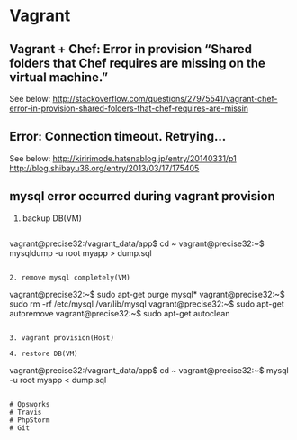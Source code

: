 # Vagrant
## Vagrant + Chef: Error in provision “Shared folders that Chef requires are missing on the virtual machine.”
See below:
http://stackoverflow.com/questions/27975541/vagrant-chef-error-in-provision-shared-folders-that-chef-requires-are-missin
## Error: Connection timeout. Retrying...
See below:
http://kiririmode.hatenablog.jp/entry/20140331/p1
http://blog.shibayu36.org/entry/2013/03/17/175405
## mysql error occurred during vagrant provision
1. backup DB(VM)
   ```
vagrant@precise32:/vagrant_data/app$ cd ~
vagrant@precise32:~$ mysqldump -u root myapp > dump.sql
```

2. remove mysql completely(VM)
   ```
vagrant@precise32:~$ sudo apt-get purge mysql*
vagrant@precise32:~$ sudo rm -rf /etc/mysql /var/lib/mysql
vagrant@precise32:~$ sudo apt-get autoremove
vagrant@precise32:~$ sudo apt-get autoclean
```

3. vagrant provision(Host)

4. restore DB(VM)
   ```
vagrant@precise32:/vagrant_data/app$ cd ~
vagrant@precise32:~$ mysql -u root myapp < dump.sql 
```   

# Opsworks
# Travis
# PhpStorm
# Git
